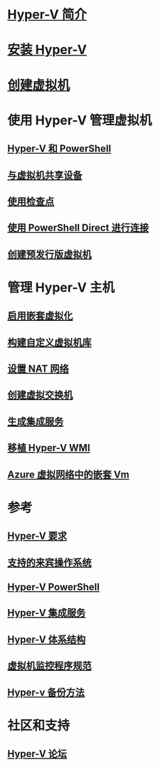 # [Hyper-V 简介](./about/index.md)
# [安装 Hyper-V](quick-start/enable-hyper-v.md)
# [创建虚拟机](quick-start/quick-create-virtual-machine.md)

# 使用 Hyper-V 管理虚拟机
## [Hyper-V 和 PowerShell](quick-start/try-hyper-v-powershell.md)
## [与虚拟机共享设备](user-guide/enhanced-session-mode.md)
## [使用检查点](user-guide/checkpoints.md)
## [使用 PowerShell Direct 进行连接](user-guide/powershell-direct.md)
## [创建预发行版虚拟机](user-guide/create-pre-release-vm.md)

# 管理 Hyper-V 主机
## [启用嵌套虚拟化](user-guide/nested-virtualization.md)
## [构建自定义虚拟机库](user-guide/custom-gallery.md)
## [设置 NAT 网络](user-guide/setup-nat-network.md)
## [创建虚拟交换机](quick-start/connect-to-network.md)
## [生成集成服务](user-guide/make-integration-service.md)
## [移植 Hyper-V WMI](user-guide/refactor-wmiv1-to-wmiv2.md)
## [Azure 虚拟网络中的嵌套 Vm](user-guide/nested-virtualization-azure-virtual-network.md) 

# 参考
## [Hyper-V 要求](reference/hyper-v-requirements.md)
## [支持的来宾操作系统](about/supported-guest-os.md)
## [Hyper-V PowerShell](https://docs.microsoft.com/powershell/module/hyper-v/index?view=win10-ps)
## [Hyper-V 集成服务](reference/integration-services.md)
## [Hyper-V 体系结构](reference/hyper-v-architecture.md)
## [虚拟机监控程序规范](reference/tlfs.md)
## [Hyper-v 备份方法](reference/HyperVBackupApproaches.md)

# 社区和支持
## [Hyper-V 论坛](https://social.technet.microsoft.com/Forums/windowsserver/home?forum=winserverhyperv)
